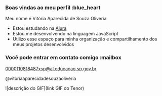 ### Boas vindas ao meu perfil :blue_heart

Meu nome é Vitòria Aparecida de Souza Oliveria

- Estou estudando na [Alura](https://www.alura.com.br)
- Estou me desenvolvendo na linguagem JavaScript
- Utilizo esse espaço para minha organização e compartilhamento dos meus projetos desenvolvidos

### Você pode entrar em contato comigo :mailbox

0000110818487xsp@al.educacao.sp.gov.br

@vitòriaaparecidadesouzaoliveria

![descrição do GIF](link GIF do Tenor)
